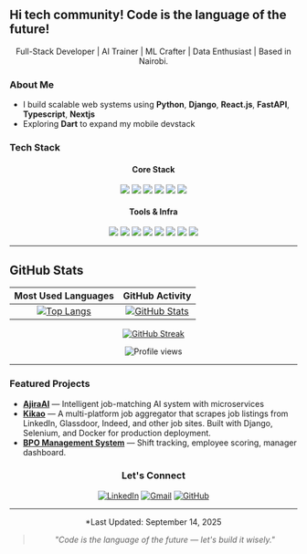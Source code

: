 ## Hi tech community! Code is the language of the future!
<p align="center">
   Full-Stack Developer | AI Trainer | ML Crafter |  Data Enthusiast |  Based in Nairobi.
</p>

### About Me
- I build scalable web systems using **Python**, **Django**, **React.js**,  **FastAPI**,  **Typescript**, **Nextjs**
- Exploring **Dart** to expand my mobile devstack
###  Tech Stack

<div align="center">

####  Core Stack  
<img src="https://img.shields.io/badge/Python-3776AB?style=flat-square&logo=python&logoColor=white" />
<img src="https://img.shields.io/badge/Go-00ADD8?style=flat-square&logo=go&logoColor=white" />
<img src="https://img.shields.io/badge/JavaScript-F7DF1E?style=flat-square&logo=javascript&logoColor=black" />
<img src="https://img.shields.io/badge/TypeScript-3178C6?style=flat-square&logo=typescript&logoColor=white" />
<img src="https://img.shields.io/badge/Next.js-000000?style=flat-square&logo=next.js&logoColor=white" />
<img src="https://img.shields.io/badge/React-61DAFB?style=flat-square&logo=react&logoColor=20232A" />

#### Tools & Infra  
<img src="https://img.shields.io/badge/Django-092E20?style=flat-square&logo=django&logoColor=white" />
<img src="https://img.shields.io/badge/FastAPI-009688?style=flat-square&logo=fastapi&logoColor=white" />
<img src="https://img.shields.io/badge/Node.js-43853D?style=flat-square&logo=node.js&logoColor=white" />
<img src="https://img.shields.io/badge/Flutter-02569B?style=flat-square&logo=flutter&logoColor=white" />
<img src="https://img.shields.io/badge/Firebase-FFCA28?style=flat-square&logo=firebase&logoColor=black" />
<img src="https://img.shields.io/badge/Docker-2496ED?style=flat-square&logo=docker&logoColor=white" />
<img src="https://img.shields.io/badge/Kubernetes-326CE5?style=flat-square&logo=kubernetes&logoColor=white" />
<img src="https://img.shields.io/badge/AWS-232F3E?style=flat-square&logo=amazon-aws&logoColor=white" />

</div>

---

##  GitHub Stats

| Most Used Languages | GitHub Activity |
| :------------------: | :-------------: |
| [![Top Langs](https://github-readme-stats.vercel.app/api/top-langs/?username=damiancodes&layout=compact&langs_count=12&include_all_commits=true&count_private=true)](https://github.com/damiancodes) | [![GitHub Stats](https://github-readme-stats.vercel.app/api?username=damiancodes&show_icons=true&count_private=true&hide_rank=true)](https://github.com/damiancodes) |

<div align="center">

[![GitHub Streak](https://streak-stats.demolab.com?user=damiancodes)](https://git.io/streak-stats)

</div>

<div align="center">
  <img src="https://komarev.com/ghpvc/?username=damiancodes&label=Profile+Views&color=6366f1&style=flat-square" alt="Profile views">
</div>

---

###  Featured Projects
-  [**AjiraAI**](https://github.com/damiancodes/AjiraAI) — Intelligent job-matching AI system with microservices  
-  [**Kikao**](https://github.com/damiancodes/kikao) — A multi-platform job aggregator that scrapes job listings from LinkedIn, Glassdoor, Indeed, and other job sites. Built with Django, Selenium, and Docker for production deployment.  
-  [**BPO Management System**](https://github.com/damiancodes/bpo-system) — Shift tracking, employee scoring, manager dashboard.

<div align="center">

### Let's Connect
[![LinkedIn](https://img.shields.io/badge/LinkedIn-0077B5?style=flat-square&logo=linkedin&logoColor=white)](https://www.linkedin.com/in/damian-wabwire-85b929186/)
[![Gmail](https://img.shields.io/badge/Gmail-D14836?style=flat-square&logo=gmail&logoColor=white)](mailto:damianbwire88@gmail.com)
[![GitHub](https://img.shields.io/badge/GitHub-181717?style=flat-square&logo=github&logoColor=white)](https://github.com/damiancodes)

</div>

---

<div align="center">

*Last Updated: September 14, 2025

> *"Code is the language of the future — let's build it wisely."*

</div>

